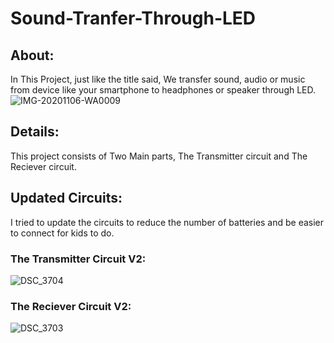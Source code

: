 # Sound-Tranfer-Through-LED
## About:
In This Project, just like the title said, We transfer sound, audio or music from device like your smartphone to headphones or speaker through LED.
![IMG-20201106-WA0009](https://user-images.githubusercontent.com/66730765/98439590-8da1bf80-20fb-11eb-9742-c8e192adb977.jpg)
## Details:
This project consists of Two Main parts, The Transmitter circuit and The Reciever circuit.

## Updated Circuits:
I tried to update the circuits to reduce the number of batteries and be easier to connect for kids to do.
### The Transmitter Circuit V2:
![DSC_3704](https://user-images.githubusercontent.com/66730765/98440460-84b3ec80-2101-11eb-8464-96aa61555a99.jpg)
### The Reciever Circuit V2:
![DSC_3703](https://user-images.githubusercontent.com/66730765/98440498-b7f67b80-2101-11eb-964d-5a7bcf1faea5.jpg)
